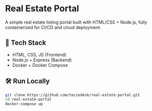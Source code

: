
# Real Estate Portal

A simple real estate listing portal built with HTML/CSS + Node.js, fully containerized for CI/CD and cloud deployment.

## 🚀 Tech Stack
- HTML, CSS, JS (Frontend)
- Node.js + Express (Backend)
- Docker + Docker Compose

## 🛠 Run Locally

```bash
git clone https://github.com/teciedesk/real-estate-portal.git
cd real-estate-portal
docker-compose up
